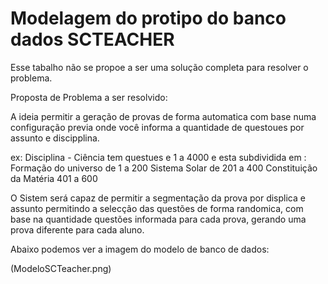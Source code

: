# Modelagem do protipo do banco dados SCTEACHER

Esse tabalho não se propoe a ser uma solução completa para resolver o problema.

Proposta de Problema a ser resolvido:

A ideia permitir a geração de provas de forma automatica com base numa configuração previa 
onde você informa a quantidade de questoues por assunto e discipplina.

ex: Disciplina - Ciência tem questues e 1 a 4000
e esta subdividida em :
	Formação do universo de 1 a 200
	Sistema Solar de  201 a 400
	Constituição da Matéria 401 a 600

O Sistem será capaz de permitir a segmentação da prova por displica e assunto permitindo 
a selecção das questões de forma randomica, com base na quantidade questões informada para cada prova, gerando uma prova diferente para cada aluno.

Abaixo podemos ver a imagem do modelo de banco de dados:

(ModeloSCTeacher.png)
